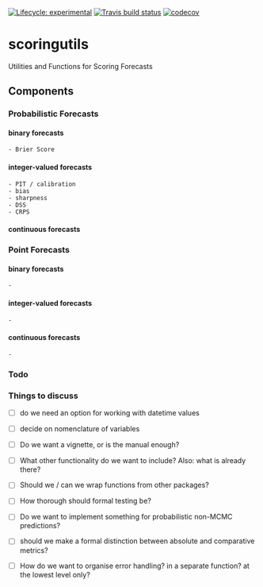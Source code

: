 <!-- badges: start -->
 [![Lifecycle: experimental](https://img.shields.io/badge/lifecycle-experimental-orange.svg)](https://www.tidyverse.org/lifecycle/#experimental) [![Travis build status](https://travis-ci.org/epiforecasts/scoringutils.svg?branch=master)](https://travis-ci.org/epiforecasts/scoringutils) [![codecov](https://codecov.io/gh/epiforecasts/scoringutils/branch/master/graphs/badge.svg)](https://codecov.io/gh/epiforecasts/scoringutils/) 
<!-- badges: end -->

 

# scoringutils
Utilities and Functions for Scoring Forecasts


## Components

### Probabilistic Forecasts

  #### binary forecasts
    - Brier Score
  
  #### integer-valued forecasts
    - PIT / calibration
    - bias
    - sharpness
    - DSS
    - CRPS

  #### continuous forecasts

### Point Forecasts

  #### binary forecasts
    - 

  #### integer-valued forecasts
    - 

  #### continuous forecasts
    - 



### Todo



  
### Things to discuss
  - [ ] do we need an option for working with datetime values
  - [ ] decide on nomenclature of variables
  - [ ] Do we want a vignette, or is the manual enough? 
  - [ ] What other functionality do we want to include? Also: what is already there?
  - [ ] Should we / can we wrap functions from other packages? 
  - [ ] How thorough should formal testing be? 
  - [ ] Do we want to implement something for probabilistic non-MCMC predictions?
  - [ ] should we make a formal distinction between absolute and comparative metrics?
  - [ ] How do we want to organise error handling? in a separate function? at the lowest level only?




